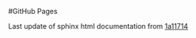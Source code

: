 #GitHub Pages

Last update of sphinx html documentation from [1a11714](https://github.com/gdsfactory/gdsfactory/tree/1a11714efb6d7663ce95279036842f9691af0df5)
